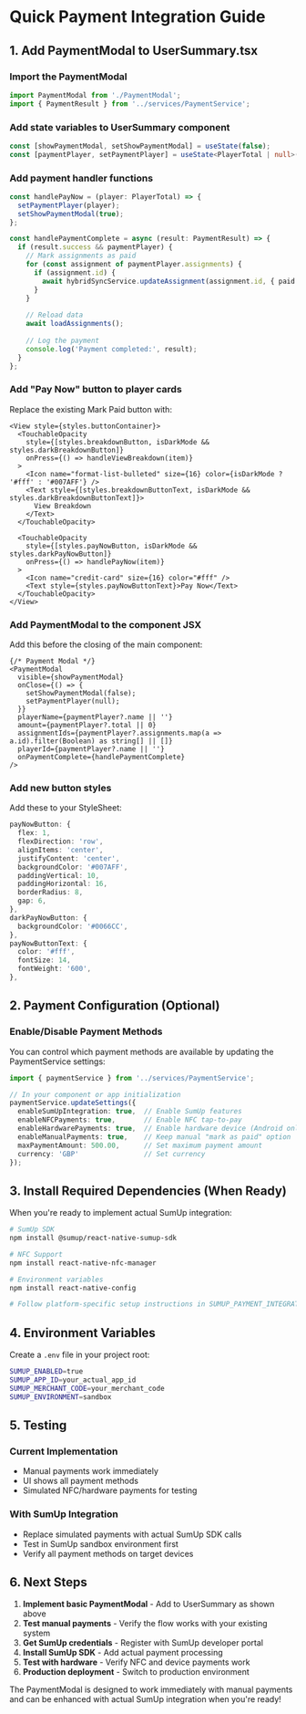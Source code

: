 # Quick Payment Integration Guide

## 1. Add PaymentModal to UserSummary.tsx

### Import the PaymentModal
```typescript
import PaymentModal from './PaymentModal';
import { PaymentResult } from '../services/PaymentService';
```

### Add state variables to UserSummary component
```typescript
const [showPaymentModal, setShowPaymentModal] = useState(false);
const [paymentPlayer, setPaymentPlayer] = useState<PlayerTotal | null>(null);
```

### Add payment handler functions
```typescript
const handlePayNow = (player: PlayerTotal) => {
  setPaymentPlayer(player);
  setShowPaymentModal(true);
};

const handlePaymentComplete = async (result: PaymentResult) => {
  if (result.success && paymentPlayer) {
    // Mark assignments as paid
    for (const assignment of paymentPlayer.assignments) {
      if (assignment.id) {
        await hybridSyncService.updateAssignment(assignment.id, { paid: true });
      }
    }
    
    // Reload data
    await loadAssignments();
    
    // Log the payment
    console.log('Payment completed:', result);
  }
};
```

### Add "Pay Now" button to player cards

Replace the existing Mark Paid button with:

```tsx
<View style={styles.buttonContainer}>
  <TouchableOpacity
    style={[styles.breakdownButton, isDarkMode && styles.darkBreakdownButton]}
    onPress={() => handleViewBreakdown(item)}
  >
    <Icon name="format-list-bulleted" size={16} color={isDarkMode ? '#fff' : '#007AFF'} />
    <Text style={[styles.breakdownButtonText, isDarkMode && styles.darkBreakdownButtonText]}>
      View Breakdown
    </Text>
  </TouchableOpacity>
  
  <TouchableOpacity
    style={[styles.payNowButton, isDarkMode && styles.darkPayNowButton]}
    onPress={() => handlePayNow(item)}
  >
    <Icon name="credit-card" size={16} color="#fff" />
    <Text style={styles.payNowButtonText}>Pay Now</Text>
  </TouchableOpacity>
</View>
```

### Add PaymentModal to the component JSX

Add this before the closing </View> of the main component:

```tsx
{/* Payment Modal */}
<PaymentModal
  visible={showPaymentModal}
  onClose={() => {
    setShowPaymentModal(false);
    setPaymentPlayer(null);
  }}
  playerName={paymentPlayer?.name || ''}
  amount={paymentPlayer?.total || 0}
  assignmentIds={paymentPlayer?.assignments.map(a => a.id).filter(Boolean) as string[] || []}
  playerId={paymentPlayer?.name || ''}
  onPaymentComplete={handlePaymentComplete}
/>
```

### Add new button styles

Add these to your StyleSheet:

```typescript
payNowButton: {
  flex: 1,
  flexDirection: 'row',
  alignItems: 'center',
  justifyContent: 'center',
  backgroundColor: '#007AFF',
  paddingVertical: 10,
  paddingHorizontal: 16,
  borderRadius: 8,
  gap: 6,
},
darkPayNowButton: {
  backgroundColor: '#0066CC',
},
payNowButtonText: {
  color: '#fff',
  fontSize: 14,
  fontWeight: '600',
},
```

## 2. Payment Configuration (Optional)

### Enable/Disable Payment Methods

You can control which payment methods are available by updating the PaymentService settings:

```typescript
import { paymentService } from '../services/PaymentService';

// In your component or app initialization
paymentService.updateSettings({
  enableSumUpIntegration: true,  // Enable SumUp features
  enableNFCPayments: true,       // Enable NFC tap-to-pay
  enableHardwarePayments: true,  // Enable hardware device (Android only)
  enableManualPayments: true,    // Keep manual "mark as paid" option
  maxPaymentAmount: 500.00,      // Set maximum payment amount
  currency: 'GBP'                // Set currency
});
```

## 3. Install Required Dependencies (When Ready)

When you're ready to implement actual SumUp integration:

```bash
# SumUp SDK
npm install @sumup/react-native-sumup-sdk

# NFC Support
npm install react-native-nfc-manager

# Environment variables
npm install react-native-config

# Follow platform-specific setup instructions in SUMUP_PAYMENT_INTEGRATION.md
```

## 4. Environment Variables

Create a `.env` file in your project root:

```bash
SUMUP_ENABLED=true
SUMUP_APP_ID=your_actual_app_id
SUMUP_MERCHANT_CODE=your_merchant_code
SUMUP_ENVIRONMENT=sandbox
```

## 5. Testing

### Current Implementation
- Manual payments work immediately
- UI shows all payment methods
- Simulated NFC/hardware payments for testing

### With SumUp Integration
- Replace simulated payments with actual SumUp SDK calls
- Test in SumUp sandbox environment first
- Verify all payment methods on target devices

## 6. Next Steps

1. **Implement basic PaymentModal** - Add to UserSummary as shown above
2. **Test manual payments** - Verify the flow works with your existing system
3. **Get SumUp credentials** - Register with SumUp developer portal
4. **Install SumUp SDK** - Add actual payment processing
5. **Test with hardware** - Verify NFC and device payments work
6. **Production deployment** - Switch to production environment

The PaymentModal is designed to work immediately with manual payments and can be enhanced with actual SumUp integration when you're ready!